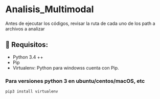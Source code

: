 # Analisis_Multimodal
Antes de ejecutar los códigos, revisar la ruta de cada uno de los path a archivos a analizar

## 🚦 Requisitos:
  * Python 3.4 ++
  * Pip
  * Virtualenv: Python  para windowss cuenta con Pip.
### Para versiones python 3 en ubuntu/centos/macOS, etc
```bash
pip3 install virtualenv
```
